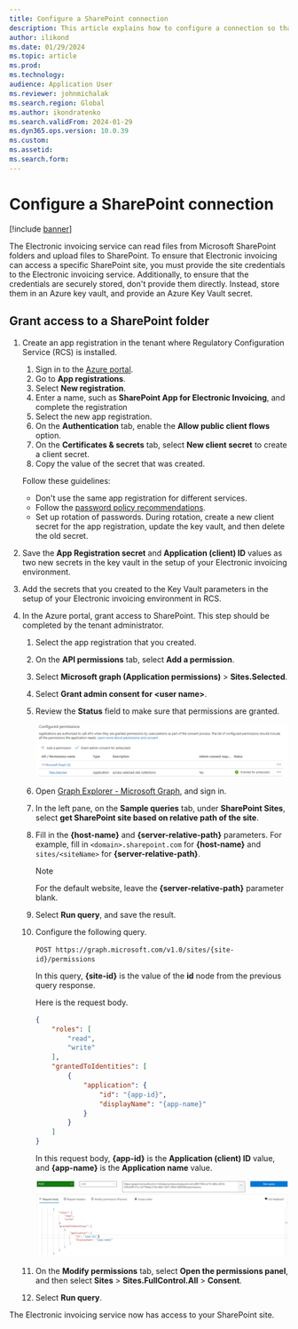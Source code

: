 ```yaml
---
title: Configure a SharePoint connection
description: This article explains how to configure a connection so that Electronic invoicing can access a Microsoft SharePoint site.
author: ilikond
ms.date: 01/29/2024
ms.topic: article
ms.prod: 
ms.technology: 
audience: Application User
ms.reviewer: johnmichalak
ms.search.region: Global
ms.author: ikondratenko
ms.search.validFrom: 2024-01-29
ms.dyn365.ops.version: 10.0.39
ms.custom: 
ms.assetid: 
ms.search.form: 
---
```


# Configure a SharePoint connection

[!include [banner](../../includes/banner.md)]

The Electronic invoicing service can read files from Microsoft SharePoint folders and upload files to SharePoint. To ensure that Electronic invoicing can access a specific SharePoint site, you must provide the site credentials to the Electronic invoicing service. Additionally, to ensure that the credentials are securely stored, don't provide them directly. Instead, store them in an Azure key vault, and provide an Azure Key Vault secret.

## Grant access to a SharePoint folder

1. Create an app registration in the tenant where Regulatory Configuration Service (RCS) is installed.

    1. Sign in to the [Azure portal](https://portal.azure.com/).
    2. Go to **App registrations**.
    3. Select **New registration**.
    4. Enter a name, such as **SharePoint App for Electronic Invoicing**, and complete the registration
    5. Select the new app registration.
    6. On the **Authentication** tab, enable the **Allow public client flows** option.
    4. On the **Certificates & secrets** tab, select **New client secret** to create a client secret.
    5. Copy the value of the secret that was created.

    Follow these guidelines:

    - Don't use the same app registration for different services.
    - Follow the [password policy recommendations](/microsoft-365/admin/misc/password-policy-recommendations?view=o365-worldwide).
    - Set up rotation of passwords. During rotation, create a new client secret for the app registration, update the key vault, and then delete the old secret.

2. Save the **App Registration secret** and **Application (client) ID** values as two new secrets in the key vault in the setup of your Electronic invoicing environment.
3. Add the secrets that you created to the Key Vault parameters in the setup of your Electronic invoicing environment in RCS.
4. In the Azure portal, grant access to SharePoint. This step should be completed by the tenant administrator.

    1. Select the app registration that you created.
    2. On the **API permissions** tab, select **Add a permission**.
    3. Select **Microsoft graph (Application permissions)** \> **Sites.Selected**.
    4. Select **Grant admin consent for \<user&nbsp;name\>**.
    5. Review the **Status** field to make sure that permissions are granted.

        ![Permissions granted on the API permissions tab.](../media/configured-permissions.jpg)

    6. Open [Graph Explorer - Microsoft Graph](https://developer.microsoft.com/graph/graph-explorer), and sign in.
    7. In the left pane, on the **Sample queries** tab, under **SharePoint Sites**, select **get SharePoint site based on relative path of the site**.
    8. Fill in the **\{host-name\}** and **\{server-relative-path\}** parameters. For example, fill in `<domain>.sharepoint.com` for **\{host-name\}** and `sites/<siteName>` for **\{server-relative-path\}**.

        > [!NOTE]
        > For the default website, leave the **\{server-relative-path\}** parameter blank.

    9. Select **Run query**, and save the result.
    10. Configure the following query.

        `POST https://graph.microsoft.com/v1.0/sites/{site-id}/permissions`

        In this query, **\{site-id\}** is the value of the **id** node from the previous query response.

        Here is the request body.

        ```json
        {
            "roles": [
                "read",
                "write"
            ],
            "grantedToIdentities": [
                {
                    "application": {
                        "id": "{app-id}",
                        "displayName": "{app-name}"
                    }
                }
            ]
        }
        ```

        In this request body, **\{app-id\}** is the **Application (client) ID** value, and **\{app-name\}** is the **Application name** value.

        ![POST query.](../media/app-id-query.jpg)

    11. On the **Modify permissions** tab, select **Open the permissions panel**, and then select **Sites** \> **Sites.FullControl.All** \> **Consent**.
    12. Select **Run query**.

The Electronic invoicing service now has access to your SharePoint site.

